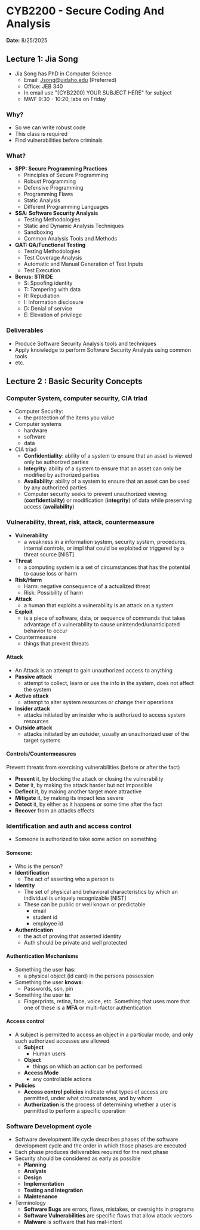 # CYB2200 - Secure Coding And Analysis

**Date:** 8/25/2025

## Lecture 1: Jia Song
- Jia Song has PhD in Computer Science
  - Email: [Jsong@uidaho.edu](mailto:Jsong@uidaho.edu) (Preferred)
  - Office: JEB 340
  - In email use "[CYB2200] YOUR SUBJECT HERE" for subject
  - MWF 9:30 - 10:20, labs on Friday

### Why?
- So we can write robust code
- This class is required
- Find vulnerabilities before criminals

### What?
- **SPP: Secure Programming Practices**
  - Principles of Secure Programming
  - Robust Programming
  - Defensive Programming
  - Programming Flaws
  - Static Analysis
  - Different Programming Languages
- **SSA: Software Security Analysis**
  - Testing Methodologies
  - Static and Dynamic Analysis Techniques
  - Sandboxing
  - Common Analysis Tools and Methods
- **QAT: QA/Functional Testing**
  - Testing Methodologies
  - Test Coverage Analysis
  - Automatic and Manual Generation of Test Inputs
  - Test Execution
- **Bonus: STRIDE**
  - S: Spoofing identity
  - T: Tampering with data
  - R: Repudiation
  - I: Information disclosure
  - D: Denial of service
  - E: Elevation of privilege

### Deliverables
- Produce Software Security Analysis tools and techniques
- Apply knowledge to perform Software Security Analysis using common tools
- etc.

## Lecture 2 : Basic Security Concepts

### Computer System, computer security, CIA triad
- Computer Security:
  - the protection of the items you value
- Computer systems
  - hardware
  - software
  - data
- CIA triad
  - **Confidentiality**: ability of a system to ensure that an asset is viewed only be authorized parties
  - **Integrity**: ability of a system to ensure that an asset can only be modified by authorized parties
  - **Availability**: ability of a system to ensure that an asset can be used by any authorized parties
  - Computer security seeks to prevent unauthorized viewing (**confidentiality**) or modification (**integrity**) of data while preserving access (**availability**)

### Vulnerability, threat, risk, attack, countermeasure
- **Vulnerability**
  - a weakness in a information system, security system, procedures, internal controls, or impl that could be exploited or triggered by a threat source [NIST]
- **Threat**
  - a computing system is a set of circumstances that has the potential to cause loss or harm
- **Risk/Harm**
  - Harm: negative consequence of a actualized threat
  - Risk: Possibility of harm
- **Attack**
  - a human that exploits a vulnerability is an attack on a system
- **Exploit**
  - is a piece of software, data, or sequence of commands that takes advantage of a vulnerability to cause unintended/unanticipated behavior to occur 
- Countermeasure
  - things that prevent threats
#### Attack
- An Attack is an attempt to gain unauthorized access to anything
- **Passive attack**
  - attempt to collect, learn or use the info in the system, does not affect the system
- **Active attack**
  - attempt to alter system resources or change their operations
- **Insider attack**
  - attacks initiated by an insider who is authorized to access system resources
- **Outside attack**
  - attacks initiated by an outsider, usually an unauthorized user of the target systems
#### Controls/Countermeasures
Prevent threats from exercising vulnerabilities (before or after the fact)
- **Prevent** it, by blocking the attack or closing the vulnerability 
- **Deter** it, by making the attack harder but not impossible
- **Deflect** it, by making another target more attractive
- **Mitigate** it, by making its impact less severe
- **Detect** it, by either as it happens or some time after the fact
- **Recover** from an attacks effects
### Identification and auth and access control
- Someone is authorized to take some action on something
#### Someone:
- Who is the person?
- **Identification**
  - The act of asserting who a person is
- **Identity**
  - The set of physical and behavioral characteristics by which an individual is uniquely recognizable [NIST]
  - These can be public or well known or predictable
    - email
    - student id
    - employee id
- **Authentication**
  - the act of proving that asserted identity
  - Auth should be private and well protected
#### Authentication Mechanisms
- Something the user **has**:
  - a physical object (id card) in the persons possession
- Something the user **knows**:
  - Passwords, ssn, pin
- Something the user **is**:
  - Fingerprints, retina, face, voice, etc. 
Something that uses more that one of these is a **MFA** or multi-factor authentication
#### Access control
- A subject is permitted to access an object in a particular mode, and only such authorized accesses are allowed
  - **Subject**
    - Human users
  - **Object**
    - things on which an action can be performed
  - **Access Mode**
    - any controllable actions
- **Policies**
  - **Access control policies** indicate what types of access are permitted, under what circumstances, and by whom
  - **Authorization** is the process of determining whether a user is permitted to perform a specific operation
### Software Development cycle
- Software development life cycle describes phases of the software development cycle and the order in which those phases are executed 
- Each phase produces deliverables required for the next phase
- Security should be considered as early as possible
  - **Planning**
  - **Analysis**
  - **Design**
  - **Implementation**
  - **Testing and Integration**
  - **Maintenance**
- Terminology
  - **Software Bugs** are errors, flaws, mistakes, or oversights in programs
  - **Software Vulnerabilities** are specific flaws that allow attack vectors
  - **Malware** is software that has mal-intent
